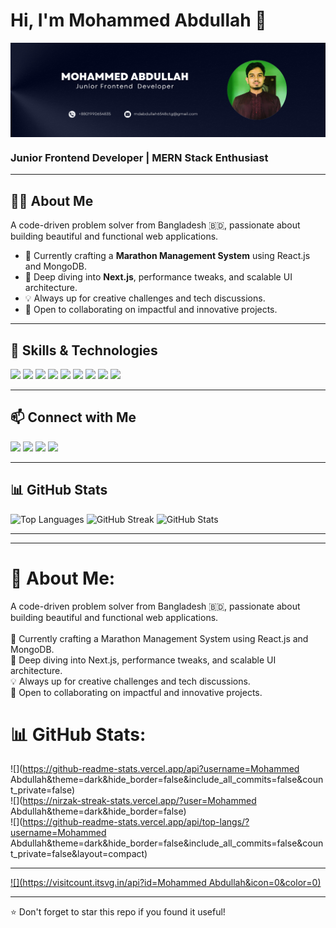 <!-- Banner -->
<h1>Hi, I'm Mohammed Abdullah 👋</h1>
<img src="https://raw.githubusercontent.com/Abdullah0604/Abdullah0604/refs/heads/main/github-banner.png" alt="banner" align="center" />
<h3>Junior Frontend Developer | MERN Stack Enthusiast</h3>

---

## 👨‍💻 About Me

A code-driven problem solver from Bangladesh 🇧🇩, passionate about building beautiful and functional web applications.

- 🔭 Currently crafting a **Marathon Management System** using React.js and MongoDB.
- 🌱 Deep diving into **Next.js**, performance tweaks, and scalable UI architecture.
- 💡 Always up for creative challenges and tech discussions.
- 🤝 Open to collaborating on impactful and innovative projects.

---



## 🚀 Skills & Technologies

<p align="left">
  <img src="https://img.shields.io/badge/-HTML5-E34F26?logo=html5&logoColor=white" />
  <img src="https://img.shields.io/badge/-CSS3-1572B6?logo=css3&logoColor=white" />
  <img src="https://img.shields.io/badge/-Tailwind_CSS-38B2AC?logo=tailwind-css&logoColor=white" />
  <img src="https://img.shields.io/badge/-JavaScript-F7DF1E?logo=javascript&logoColor=black" />
  <img src="https://img.shields.io/badge/-React-61DAFB?logo=react&logoColor=black" />
  <img src="https://img.shields.io/badge/-Node.js-339933?logo=node.js&logoColor=white" />
  <img src="https://img.shields.io/badge/-Express-000000?logo=express&logoColor=white" />
  <img src="https://img.shields.io/badge/-MongoDB-47A248?logo=mongodb&logoColor=white" />
  <img src="https://img.shields.io/badge/-Git-F05032?logo=git&logoColor=white" />
</p>


---

## 📫 Connect with Me

<p>
  <a href="mailto:mdabdullah6548ctg@gmail.com"><img src="https://img.shields.io/badge/Email-D14836?style=flat&logo=gmail&logoColor=white" /></a>
  <a href="https://your-portfolio.com"><img src="https://img.shields.io/badge/Portfolio-000?style=flat&logo=vercel&logoColor=white" /></a>
  <a href="https://www.linkedin.com/in/mohammed-abdullah-017664280"><img src="https://img.shields.io/badge/LinkedIn-0077B5?style=flat&logo=linkedin&logoColor=white" /></a>
  <a href="https://www.facebook.com/mohammed.abdullah.740663"><img src="https://img.shields.io/badge/Facebook-1877F2?style=flat&logo=facebook&logoColor=white" /></a>
</p>

---

## 📊 GitHub Stats

<p align="left">
  <img src="https://github-readme-stats.vercel.app/api/top-langs/?username=yourUsername&layout=compact&theme=radical" alt="Top Languages" />
  <img src="https://github-readme-streak-stats.herokuapp.com/?user=yourUsername&theme=radical" alt="GitHub Streak" />
  <img src="https://github-readme-stats.vercel.app/api?username=yourUsername&show_icons=true&theme=radical" alt="GitHub Stats" />
</p>

---
---

# 💫 About Me:
A code-driven problem solver from Bangladesh 🇧🇩, passionate about building beautiful and functional web applications.<br><br>🔭 Currently crafting a Marathon Management System using React.js and MongoDB.<br>🌱 Deep diving into Next.js, performance tweaks, and scalable UI architecture.<br>💡 Always up for creative challenges and tech discussions.<br>🤝 Open to collaborating on impactful and innovative projects.

# 📊 GitHub Stats:
![](https://github-readme-stats.vercel.app/api?username=Mohammed Abdullah&theme=dark&hide_border=false&include_all_commits=false&count_private=false)<br/>
![](https://nirzak-streak-stats.vercel.app/?user=Mohammed Abdullah&theme=dark&hide_border=false)<br/>
![](https://github-readme-stats.vercel.app/api/top-langs/?username=Mohammed Abdullah&theme=dark&hide_border=false&include_all_commits=false&count_private=false&layout=compact)

---
[![](https://visitcount.itsvg.in/api?id=Mohammed Abdullah&icon=0&color=0)](https://visitcount.itsvg.in)

<!-- Proudly created with GPRM ( https://gprm.itsvg.in ) -->
---
⭐️ Don't forget to star this repo if you found it useful!

